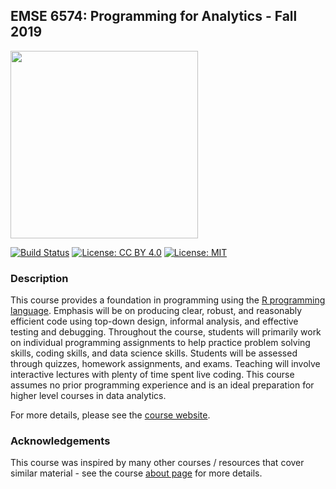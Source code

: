 
## EMSE 6574: Programming for Analytics - Fall 2019

<img src="https://emse6574-gwu.github.io/2019-Fall/images/p4a_hex_sticker.png" width="300">

[![Build Status](https://travis-ci.org/emse6574-gwu/2019-Fall.svg?branch=master)](https://travis-ci.org/emse6574-gwu/2019-Fall)
[![License: CC BY 4.0](https://img.shields.io/badge/License-CC%20BY%204.0-lightgrey.svg)](https://creativecommons.org/licenses/by/4.0/)
[![License: MIT](https://img.shields.io/badge/License-MIT-yellow.svg)](https://opensource.org/licenses/MIT)

### Description

This course provides a foundation in programming using the [R programming language](https://www.r-project.org/). Emphasis will be on producing clear, robust, and reasonably efficient code using top-down design, informal analysis, and effective testing and debugging. Throughout the course, students will primarily work on individual programming assignments to help practice problem solving skills, coding skills, and data science skills. Students will be assessed through quizzes, homework assignments, and exams. Teaching will involve interactive lectures with plenty of time spent live coding. This course assumes no prior programming experience and is an ideal preparation for higher level courses in data analytics.


For more details, please see the [course website](https://emse6574-gwu.github.io/2019-Fall).

### Acknowledgements

This course was inspired by many other courses / resources that cover similar material - see the course [about page](https://emse6574-gwu.github.io/2019-Fall/about.html) for more details.






